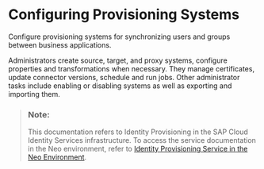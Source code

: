 <!-- loiof149f76e7d364079a73b50eff9a8303c -->

# Configuring Provisioning Systems

Configure provisioning systems for synchronizing users and groups between business applications.

Administrators create source, target, and proxy systems, configure properties and transformations when necessary. They manage certificates, update connector versions, schedule and run jobs. Other administrator tasks include enabling or disabling systems as well as exporting and importing them.

> ### Note:  
> This documentation refers to Identity Provisioning in the SAP Cloud Identity Services infrastructure. To access the service documentation in the Neo environment, refer to [Identity Provisioning Service in the Neo Environment](https://help.sap.com/docs/identity-provisioning/identity-provisioning/sap-cloud-identity-services-identity-provisioning).

